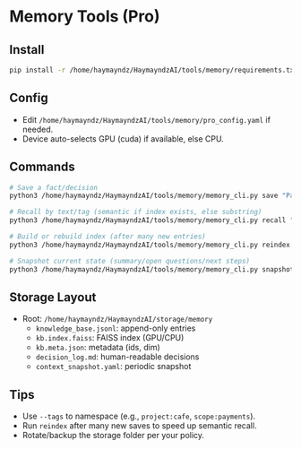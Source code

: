 # Memory Tools (Pro)

## Install
```bash
pip install -r /home/haymayndz/HaymayndzAI/tools/memory/requirements.txt
```

## Config
- Edit `/home/haymayndz/HaymayndzAI/tools/memory/pro_config.yaml` if needed.
- Device auto-selects GPU (cuda) if available, else CPU.

## Commands
```bash
# Save a fact/decision
python3 /home/haymayndz/HaymayndzAI/tools/memory/memory_cli.py save "Payment provider: PayPal" --type fact --tags project:default payments

# Recall by text/tag (semantic if index exists, else substring)
python3 /home/haymayndz/HaymayndzAI/tools/memory/memory_cli.py recall "payments" --topk 5

# Build or rebuild index (after many new entries)
python3 /home/haymayndz/HaymayndzAI/tools/memory/memory_cli.py reindex

# Snapshot current state (summary/open questions/next steps)
python3 /home/haymayndz/HaymayndzAI/tools/memory/memory_cli.py snapshot --summary "Week 1 wrap-up" --open "tax config" --next "connect DB" --tags always_hot
```

## Storage Layout
- Root: `/home/haymayndz/HaymayndzAI/storage/memory`
  - `knowledge_base.jsonl`: append-only entries
  - `kb.index.faiss`: FAISS index (GPU/CPU)
  - `kb.meta.json`: metadata (ids, dim)
  - `decision_log.md`: human-readable decisions
  - `context_snapshot.yaml`: periodic snapshot

## Tips
- Use `--tags` to namespace (e.g., `project:cafe`, `scope:payments`).
- Run `reindex` after many new saves to speed up semantic recall.
- Rotate/backup the storage folder per your policy.